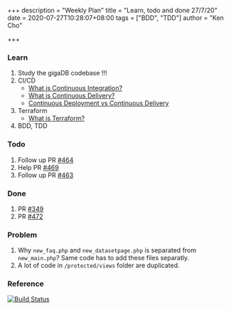 +++
description = "Weekly Plan"
title = "Learn, todo and done 27/7/20"
date = 2020-07-27T10:28:07+08:00
tags = ["BDD", "TDD"]
author = "Ken Cho"

+++  
### Learn
1. Study the gigaDB codebase !!!
2. CI/CD
    - [What is Continuous Integration?](https://www.youtube.com/watch?v=1er2cjUq1UI&vl=en)
    - [What is Continuous Delivery?](https://www.youtube.com/watch?v=2TTU5BB-k9U)
    - [Continuous Deployment vs Continuous Delivery](https://www.youtube.com/watch?v=LNLKZ4Rvk8w)
3. Terraform
    - [What is Terraform?](https://www.ibm.com/cloud/learn/terraform)
3. BDD, TDD

### Todo
1. Follow up PR [#464](https://github.com/gigascience/gigadb-website/pull/464)
2. Help PR [#469](https://github.com/gigascience/gigadb-website/pull/469)
3. Follow up PR [#463](https://github.com/gigascience/gigadb-website/pull/463)

### Done
1. PR [#349](https://github.com/gigascience/gigadb-website/pull/470)
2. PR [#472](https://github.com/gigascience/gigadb-website/pull/472)

### Problem
1. Why `new_faq.php` and `new_datasetpage.php` is separated from `new_main.php`? Same code has to add these files separatly.  
2. A lot of code in `/protected/views` folder are duplicated.

### Reference


[![Build Status](https://travis-ci.org/kencho51/gigathing.svg?branch=master)](https://travis-ci.org/kencho51/gigathing)


